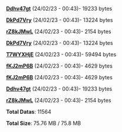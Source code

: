 [**Ddhv47gt**](/data/Ddhv47gt.txt) (24/02/23 - 00:43)- 19233 bytes

[**DkPd7Vry**](/data/DkPd7Vry.txt) (24/02/23 - 00:43)- 13224 bytes

[**rZ8kJMwL**](/data/rZ8kJMwL.txt) (24/02/23 - 00:43)- 2154 bytes

[**DkPd7Vry**](/data/DkPd7Vry.txt) (24/02/23 - 00:43)- 13224 bytes

[**T7WYXHjE**](/data/T7WYXHjE.txt) (24/02/23 - 00:43)- 59494 bytes

[**fKJ2mP6B**](/data/fKJ2mP6B.txt) (24/02/23 - 00:43)- 4629 bytes

[**fKJ2mP6B**](/data/fKJ2mP6B.txt) (24/02/23 - 00:43)- 4629 bytes

[**Ddhv47gt**](/data/Ddhv47gt.txt) (24/02/23 - 00:43)- 19233 bytes

[**rZ8kJMwL**](/data/rZ8kJMwL.txt) (24/02/23 - 00:43)- 2154 bytes

**Total Datas**: 11564

**Total Size**: 75.76 MB / 75.8 MB
